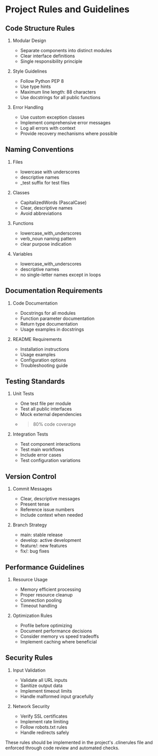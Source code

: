 # Project Rules and Guidelines

## Code Structure Rules
1. Modular Design
   - Separate components into distinct modules
   - Clear interface definitions
   - Single responsibility principle

2. Style Guidelines
   - Follow Python PEP 8
   - Use type hints
   - Maximum line length: 88 characters
   - Use docstrings for all public functions

3. Error Handling
   - Use custom exception classes
   - Implement comprehensive error messages
   - Log all errors with context
   - Provide recovery mechanisms where possible

## Naming Conventions
1. Files
   - lowercase with underscores
   - descriptive names
   - _test suffix for test files

2. Classes
   - CapitalizedWords (PascalCase)
   - Clear, descriptive names
   - Avoid abbreviations

3. Functions
   - lowercase_with_underscores
   - verb_noun naming pattern
   - clear purpose indication

4. Variables
   - lowercase_with_underscores
   - descriptive names
   - no single-letter names except in loops

## Documentation Requirements
1. Code Documentation
   - Docstrings for all modules
   - Function parameter documentation
   - Return type documentation
   - Usage examples in docstrings

2. README Requirements
   - Installation instructions
   - Usage examples
   - Configuration options
   - Troubleshooting guide

## Testing Standards
1. Unit Tests
   - One test file per module
   - Test all public interfaces
   - Mock external dependencies
   - >80% code coverage

2. Integration Tests
   - Test component interactions
   - Test main workflows
   - Include error cases
   - Test configuration variations

## Version Control
1. Commit Messages
   - Clear, descriptive messages
   - Present tense
   - Reference issue numbers
   - Include context when needed

2. Branch Strategy
   - main: stable release
   - develop: active development
   - feature/: new features
   - fix/: bug fixes

## Performance Guidelines
1. Resource Usage
   - Memory efficient processing
   - Proper resource cleanup
   - Connection pooling
   - Timeout handling

2. Optimization Rules
   - Profile before optimizing
   - Document performance decisions
   - Consider memory vs speed tradeoffs
   - Implement caching where beneficial

## Security Rules
1. Input Validation
   - Validate all URL inputs
   - Sanitize output data
   - Implement timeout limits
   - Handle malformed input gracefully

2. Network Security
   - Verify SSL certificates
   - Implement rate limiting
   - Follow robots.txt rules
   - Handle redirects safely

These rules should be implemented in the project's .clinerules file and enforced through code review and automated checks.